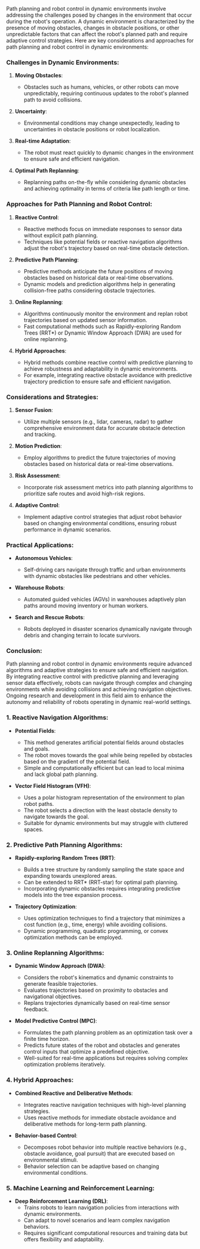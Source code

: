 Path planning and robot control in dynamic environments involve addressing the challenges posed by changes in the environment that occur during the robot's operation. A dynamic environment is characterized by the presence of moving obstacles, changes in obstacle positions, or other unpredictable factors that can affect the robot's planned path and require adaptive control strategies. Here are key considerations and approaches for path planning and robot control in dynamic environments:

### Challenges in Dynamic Environments:

1. **Moving Obstacles**:
   - Obstacles such as humans, vehicles, or other robots can move unpredictably, requiring continuous updates to the robot's planned path to avoid collisions.

2. **Uncertainty**:
   - Environmental conditions may change unexpectedly, leading to uncertainties in obstacle positions or robot localization.

3. **Real-time Adaptation**:
   - The robot must react quickly to dynamic changes in the environment to ensure safe and efficient navigation.

4. **Optimal Path Replanning**:
   - Replanning paths on-the-fly while considering dynamic obstacles and achieving optimality in terms of criteria like path length or time.

### Approaches for Path Planning and Robot Control:

1. **Reactive Control**:
   - Reactive methods focus on immediate responses to sensor data without explicit path planning.
   - Techniques like potential fields or reactive navigation algorithms adjust the robot's trajectory based on real-time obstacle detection.

2. **Predictive Path Planning**:
   - Predictive methods anticipate the future positions of moving obstacles based on historical data or real-time observations.
   - Dynamic models and prediction algorithms help in generating collision-free paths considering obstacle trajectories.

3. **Online Replanning**:
   - Algorithms continuously monitor the environment and replan robot trajectories based on updated sensor information.
   - Fast computational methods such as Rapidly-exploring Random Trees (RRT*) or Dynamic Window Approach (DWA) are used for online replanning.

4. **Hybrid Approaches**:
   - Hybrid methods combine reactive control with predictive planning to achieve robustness and adaptability in dynamic environments.
   - For example, integrating reactive obstacle avoidance with predictive trajectory prediction to ensure safe and efficient navigation.

### Considerations and Strategies:

1. **Sensor Fusion**:
   - Utilize multiple sensors (e.g., lidar, cameras, radar) to gather comprehensive environment data for accurate obstacle detection and tracking.

2. **Motion Prediction**:
   - Employ algorithms to predict the future trajectories of moving obstacles based on historical data or real-time observations.

3. **Risk Assessment**:
   - Incorporate risk assessment metrics into path planning algorithms to prioritize safe routes and avoid high-risk regions.

4. **Adaptive Control**:
   - Implement adaptive control strategies that adjust robot behavior based on changing environmental conditions, ensuring robust performance in dynamic scenarios.

### Practical Applications:

- **Autonomous Vehicles**:
  - Self-driving cars navigate through traffic and urban environments with dynamic obstacles like pedestrians and other vehicles.

- **Warehouse Robots**:
  - Automated guided vehicles (AGVs) in warehouses adaptively plan paths around moving inventory or human workers.

- **Search and Rescue Robots**:
  - Robots deployed in disaster scenarios dynamically navigate through debris and changing terrain to locate survivors.

### Conclusion:

Path planning and robot control in dynamic environments require advanced algorithms and adaptive strategies to ensure safe and efficient navigation. By integrating reactive control with predictive planning and leveraging sensor data effectively, robots can navigate through complex and changing environments while avoiding collisions and achieving navigation objectives. Ongoing research and development in this field aim to enhance the autonomy and reliability of robots operating in dynamic real-world settings.


### 1. **Reactive Navigation Algorithms**:

- **Potential Fields**:
    
    - This method generates artificial potential fields around obstacles and goals.
    - The robot moves towards the goal while being repelled by obstacles based on the gradient of the potential field.
    - Simple and computationally efficient but can lead to local minima and lack global path planning.
- **Vector Field Histogram (VFH)**:
    
    - Uses a polar histogram representation of the environment to plan robot paths.
    - The robot selects a direction with the least obstacle density to navigate towards the goal.
    - Suitable for dynamic environments but may struggle with cluttered spaces.

### 2. **Predictive Path Planning Algorithms**:

- **Rapidly-exploring Random Trees (RRT)**:
    
    - Builds a tree structure by randomly sampling the state space and expanding towards unexplored areas.
    - Can be extended to RRT* (RRT-star) for optimal path planning.
    - Incorporating dynamic obstacles requires integrating predictive models into the tree expansion process.
- **Trajectory Optimization**:
    
    - Uses optimization techniques to find a trajectory that minimizes a cost function (e.g., time, energy) while avoiding collisions.
    - Dynamic programming, quadratic programming, or convex optimization methods can be employed.

### 3. **Online Replanning Algorithms**:

- **Dynamic Window Approach (DWA)**:
    
    - Considers the robot's kinematics and dynamic constraints to generate feasible trajectories.
    - Evaluates trajectories based on proximity to obstacles and navigational objectives.
    - Replans trajectories dynamically based on real-time sensor feedback.
- **Model Predictive Control (MPC)**:
    
    - Formulates the path planning problem as an optimization task over a finite time horizon.
    - Predicts future states of the robot and obstacles and generates control inputs that optimize a predefined objective.
    - Well-suited for real-time applications but requires solving complex optimization problems iteratively.

### 4. **Hybrid Approaches**:

- **Combined Reactive and Deliberative Methods**:
    
    - Integrates reactive navigation techniques with high-level planning strategies.
    - Uses reactive methods for immediate obstacle avoidance and deliberative methods for long-term path planning.
- **Behavior-based Control**:
    
    - Decomposes robot behavior into multiple reactive behaviors (e.g., obstacle avoidance, goal pursuit) that are executed based on environmental stimuli.
    - Behavior selection can be adaptive based on changing environmental conditions.

### 5. **Machine Learning and Reinforcement Learning**:

- **Deep Reinforcement Learning (DRL)**:
    - Trains robots to learn navigation policies from interactions with dynamic environments.
    - Can adapt to novel scenarios and learn complex navigation behaviors.
    - Requires significant computational resources and training data but offers flexibility and adaptability.